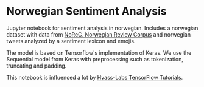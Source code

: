 # Norwegian Sentiment Analysis

Jupyter notebook for sentiment analysis in norwegian. Includes a norwegian dataset with data from [NoReC, Norwegian Review Corpus](https://github.com/ltgoslo/norec) 
and norwegian tweets analyzed by a sentiment lexicon and emojis.   
  
The model is based on Tensorflow's implementation of Keras. We use the Sequential model from Keras with preprocessing such as
tokenization, truncating and padding.  

This notebook is influenced a lot by [Hvass-Labs TensorFlow Tutorials](https://github.com/Hvass-Labs/TensorFlow-Tutorials/blob/master/20_Natural_Language_Processing.ipynb).
